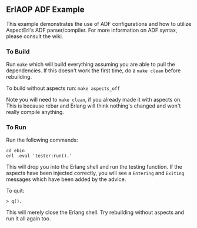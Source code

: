 ## ErlAOP ADF Example ##

This example demonstrates the use of ADF configurations and how to utilize 
AspectErl's ADF parser/compiler. For more information on ADF syntax, please
consult the wiki.


### To Build ###

Run `make` which will build everything assuming you are able to pull the 
dependencies. If this doesn't work the first time, do a `make clean` before
rebuilding.

To build without aspects run: `make aspects_off`

Note you will need to `make clean`, if you already made it with aspects on. 
This is because rebar and Erlang will think nothing's changed and won't really
compile anything.

### To Run ###

Run the following commands:

    cd ebin
    erl -eval 'tester:run().'

This will drop you into the Erlang shell and run the testing function. If the
aspects have been injected correctly, you will see a `Entering` and `Exiting` 
messages which have been added by the advice.

To quit:

    > q().

This will merely close the Erlang shell. Try rebuilding without aspects and 
run it all again too.

